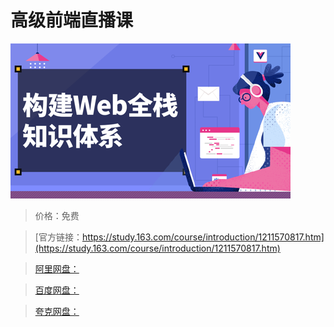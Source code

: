 # 高级前端直播课

![img](../../../assets/study163/free/3d09b534130f489db82eb4981bb11245.png)

> 价格：免费

> [官方链接：https://study.163.com/course/introduction/1211570817.htm](https://study.163.com/course/introduction/1211570817.htm)

> [阿里网盘：]()

> [百度网盘：]()

> [夸克网盘：]()
